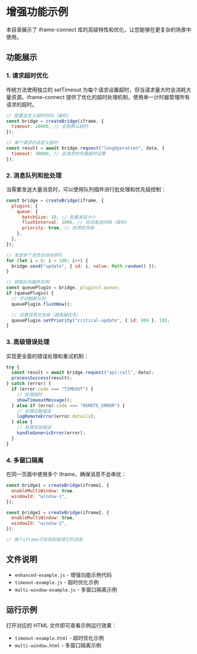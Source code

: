 # 增强功能示例

本目录展示了 iframe-connect 库的高级特性和优化，让您能够在更复杂的场景中使用。

## 功能展示

### 1. 请求超时优化

传统方法使用独立的 setTimeout 为每个请求设置超时，但当请求量大时会消耗大量资源。iframe-connect 提供了优化的超时处理机制，使用单一计时器管理所有请求的超时。

```javascript
// 配置自定义超时时间（毫秒）
const bridge = createBridge(iframe, {
  timeout: 10000, // 全局默认超时
});

// 单个请求的自定义超时
const result = await bridge.request("longOperation", data, {
  timeout: 30000, // 此请求的专属超时设置
});
```

### 2. 消息队列和批处理

当需要发送大量消息时，可以使用队列插件进行批处理和优先级控制：

```javascript
const bridge = createBridge(iframe, {
  plugins: {
    queue: {
      batchSize: 10, // 批量发送大小
      flushInterval: 1000, // 自动发送间隔（毫秒）
      priority: true, // 启用优先级
    },
  },
});

// 发送多个消息会自动排队
for (let i = 0; i < 100; i++) {
  bridge.send("update", { id: i, value: Math.random() });
}

// 获取队列插件实例
const queuePlugin = bridge._plugins?.queue;
if (queuePlugin) {
  // 手动刷新队列
  queuePlugin.flushNow();

  // 设置消息优先级（越高越优先）
  queuePlugin.setPriority("critical-update", { id: 999 }, 10);
}
```

### 3. 高级错误处理

实现更全面的错误处理和重试机制：

```javascript
try {
  const result = await bridge.request("api:call", data);
  processSuccess(result);
} catch (error) {
  if (error.code === "TIMEOUT") {
    // 处理超时
    showTimeoutMessage();
  } else if (error.code === "REMOTE_ERROR") {
    // 处理远程错误
    logRemoteError(error.details);
  } else {
    // 处理其他错误
    handleGenericError(error);
  }
}
```

### 4. 多窗口隔离

在同一页面中使用多个 iframe，确保消息不会串扰：

```javascript
const bridge1 = createBridge(iframe1, {
  enableMultiWindow: true,
  windowId: "window-1",
});

const bridge2 = createBridge(iframe2, {
  enableMultiWindow: true,
  windowId: "window-2",
});

// 每个iframe只会收到发给它的消息
```

## 文件说明

- `enhanced-example.js` - 增强功能示例代码
- `timeout-example.js` - 超时优化示例
- `multi-window-example.js` - 多窗口隔离示例

## 运行示例

打开对应的 HTML 文件即可查看示例运行效果：

- `timeout-example.html` - 超时优化示例
- `multi-window.html` - 多窗口隔离示例
